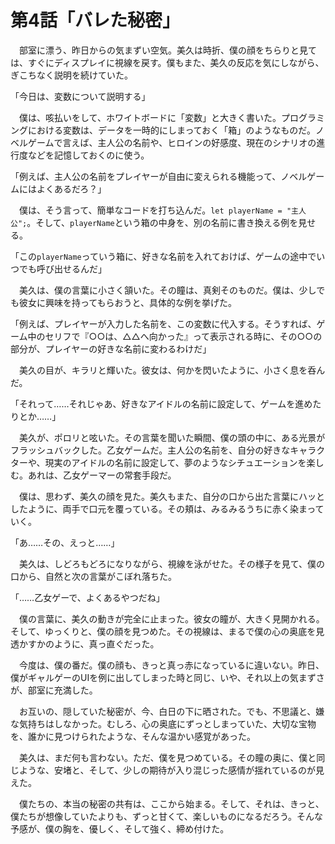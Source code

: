 # 第4話「バレた秘密」

　部室に漂う、昨日からの気まずい空気。美久は時折、僕の顔をちらりと見ては、すぐにディスプレイに視線を戻す。僕もまた、美久の反応を気にしながら、ぎこちなく説明を続けていた。

「今日は、変数について説明する」

　僕は、咳払いをして、ホワイトボードに「変数」と大きく書いた。プログラミングにおける変数は、データを一時的にしまっておく「箱」のようなものだ。ノベルゲームで言えば、主人公の名前や、ヒロインの好感度、現在のシナリオの進行度などを記憶しておくのに使う。

「例えば、主人公の名前をプレイヤーが自由に変えられる機能って、ノベルゲームにはよくあるだろ？」

　僕は、そう言って、簡単なコードを打ち込んだ。`let playerName = "主人公";`。そして、`playerName`という箱の中身を、別の名前に書き換える例を見せる。

「この`playerName`っていう箱に、好きな名前を入れておけば、ゲームの途中でいつでも呼び出せるんだ」

　美久は、僕の言葉に小さく頷いた。その瞳は、真剣そのものだ。僕は、少しでも彼女に興味を持ってもらおうと、具体的な例を挙げた。

「例えば、プレイヤーが入力した名前を、この変数に代入する。そうすれば、ゲーム中のセリフで『○○は、△△へ向かった』って表示される時に、その○○の部分が、プレイヤーの好きな名前に変わるわけだ」

　美久の目が、キラリと輝いた。彼女は、何かを閃いたように、小さく息を呑んだ。

「それって……それじゃあ、好きなアイドルの名前に設定して、ゲームを進めたりとか……」

　美久が、ポロリと呟いた。その言葉を聞いた瞬間、僕の頭の中に、ある光景がフラッシュバックした。乙女ゲームだ。主人公の名前を、自分の好きなキャラクターや、現実のアイドルの名前に設定して、夢のようなシチュエーションを楽しむ。あれは、乙女ゲーマーの常套手段だ。

　僕は、思わず、美久の顔を見た。美久もまた、自分の口から出た言葉にハッとしたように、両手で口元を覆っている。その頬は、みるみるうちに赤く染まっていく。

「あ……その、えっと……」

　美久は、しどろもどろになりながら、視線を泳がせた。その様子を見て、僕の口から、自然と次の言葉がこぼれ落ちた。

「……乙女ゲーで、よくあるやつだね」

　僕の言葉に、美久の動きが完全に止まった。彼女の瞳が、大きく見開かれる。そして、ゆっくりと、僕の顔を見つめた。その視線は、まるで僕の心の奥底を見透かすかのように、真っ直ぐだった。

　今度は、僕の番だ。僕の顔も、きっと真っ赤になっているに違いない。昨日、僕がギャルゲーのUIを例に出してしまった時と同じ、いや、それ以上の気まずさが、部室に充満した。

　お互いの、隠していた秘密が、今、白日の下に晒された。でも、不思議と、嫌な気持ちはしなかった。むしろ、心の奥底にずっとしまっていた、大切な宝物を、誰かに見つけられたような、そんな温かい感覚があった。

　美久は、まだ何も言わない。ただ、僕を見つめている。その瞳の奥に、僕と同じような、安堵と、そして、少しの期待が入り混じった感情が揺れているのが見えた。

　僕たちの、本当の秘密の共有は、ここから始まる。そして、それは、きっと、僕たちが想像していたよりも、ずっと甘くて、楽しいものになるだろう。そんな予感が、僕の胸を、優しく、そして強く、締め付けた。
